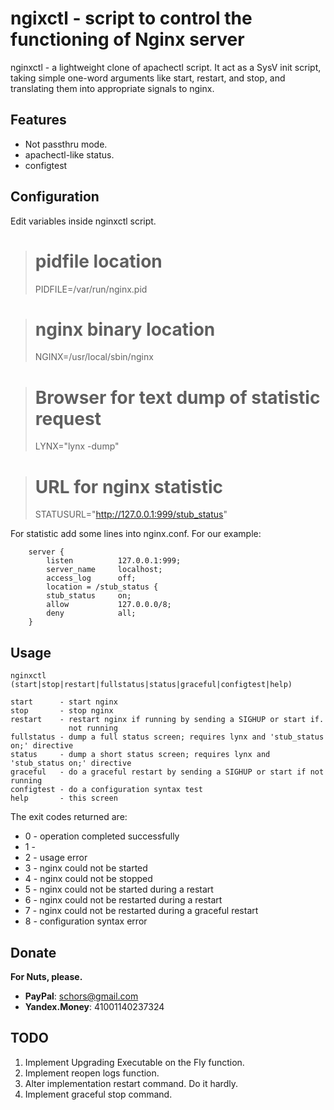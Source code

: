 ngixctl - script to control the functioning of Nginx server
===========================================================

nginxctl - a lightweight clone of apachectl script. It act as a SysV init script, 
taking simple one-word arguments like start, restart, and stop, and translating them into 
appropriate signals to nginx.

Features
--------

* Not passthru mode.
* apachectl-like status.
* configtest

Configuration
-------------

Edit variables inside nginxctl script.

> # pidfile location
> PIDFILE=/var/run/nginx.pid

> # nginx binary location
> NGINX=/usr/local/sbin/nginx

> # Browser for text dump of statistic request
> LYNX="lynx -dump"

> # URL for nginx statistic
> STATUSURL="http://127.0.0.1:999/stub_status"

For statistic add some lines into nginx.conf. For our example:
```
    server {
        listen          127.0.0.1:999;
        server_name     localhost;
        access_log      off;
        location = /stub_status {
        stub_status     on;
        allow           127.0.0.0/8;
        deny            all;
    }

```

Usage
-----

```
nginxctl (start|stop|restart|fullstatus|status|graceful|configtest|help)
 
start      - start nginx 
stop       - stop nginx 
restart    - restart nginx if running by sending a SIGHUP or start if. 
             not running 
fullstatus - dump a full status screen; requires lynx and 'stub_status on;' directive 
status     - dump a short status screen; requires lynx and 'stub_status on;' directive 
graceful   - do a graceful restart by sending a SIGHUP or start if not running 
configtest - do a configuration syntax test 
help       - this screen 
```

The exit codes returned are:
* 0 - operation completed successfully
* 1 - 
* 2 - usage error
* 3 - nginx could not be started
* 4 - nginx could not be stopped
* 5 - nginx could not be started during a restart
* 6 - nginx could not be restarted during a restart
* 7 - nginx could not be restarted during a graceful restart
* 8 - configuration syntax error


Donate
------

**For Nuts, please.**

* **PayPal**: schors@gmail.com
* **Yandex.Money**: 41001140237324

TODO
----

1. Implement Upgrading Executable on the Fly function.
2. Implement reopen logs function.
3. Alter implementation restart command. Do it hardly.
4. Implement graceful stop command.
